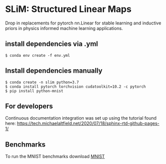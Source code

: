# SLiM: Structured Linear Maps

Drop in replacements for pytorch nn.Linear for stable learning and inductive priors 
in physics informed machine learning applications.

## install dependencies via .yml
```console
$ conda env create -f env.yml
```

## Install dependencies manually

```console
$ conda create -n slim python=3.7
$ conda install pytorch torchvision cudatoolkit=10.2 -c pytorch
$ pip install python-mnist
```

## For developers

Continuous documentation integration was set up using the tutorial found here: 
https://tech.michaelaltfield.net/2020/07/18/sphinx-rtd-github-pages-1/

## Benchmarks

To run the MNIST benchmarks download [MNIST](http://yann.lecun.com/exdb/mnist/) 